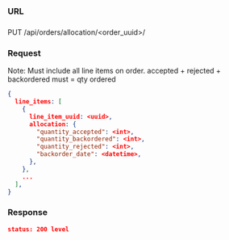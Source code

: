 ###  URL

### 

PUT /api/orders/allocation/\<order\_uuid\>/

### Request

Note: Must include all line items on order. accepted + rejected + backordered must = qty ordered

```json
{
  line_items: [
    {
      line_item_uuid: <uuid>,
      allocation: {
        "quantity_accepted": <int>,
        "quantity_backordered": <int>,
        "quantity_rejected": <int>,
        "backorder_date": <datetime>,
      },
    },
    ...
  ],
}
```

### Response

```json
status: 200 level
```

